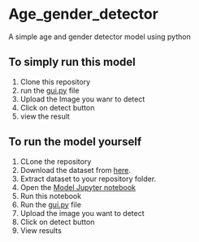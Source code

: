 # Age_gender_detector
A simple age and gender detector model using python
 ## To simply run this model
 1. Clone this repository
2. run the [gui.py]() file
3. Upload the Image you wanr to detect
4. Click on detect button
5. view the result

## To run the model yourself
1. CLone the repository
2. Download the dataset from [here]().
3. Extract dataset to your repository folder.
4. Open the [Model Jupyter notebook]()
5. Run this notebook
6. Run the [gui.py]() file
7. Upload the image you want to detect
8. Click on detect button
9. View results 
